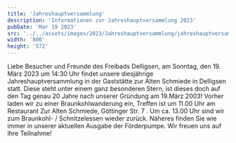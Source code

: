 ```yaml
---
title: 'Jahreshaupt­versammlung'
description: 'Informationen zur Jahreshauptversammlung 2023'
pubDate: 'Mar 19 2023'
src: '../../assets/images/2023/Jahreshaupt­versammlung/jahreshauptversammlung2023.jpg'
width: '800'
height: '572'
---
```

Liebe Besucher und Freunde des Freibads Delligsen,
am Sonntag, den 19. März 2023 um 14:30 Uhr findet unsere diesjährige Jahreshauptversammlung in der Gaststätte zur Alten Schmiede in Delligsen statt. Diese steht unter einem ganz besonderen Stern, ist dieses doch auf den Tag genau 20 Jahre nach unserer Gründung am 19.März 2003!
Vorher laden wir zu einer Braunkohlwanderung ein, Treffen ist um 11.00 Uhr am Restaurant Zur Alten Schmiede, Göttinger Str. 7 . Um ca. 13.00 Uhr sind wir zum Braunkohl- / Schnitzelessen wieder zurück. Näheres finden Sie wie immer in unserer aktuellen Ausgabe der Förderpumpe.
Wir freuen uns auf Ihre Teilnahme! 